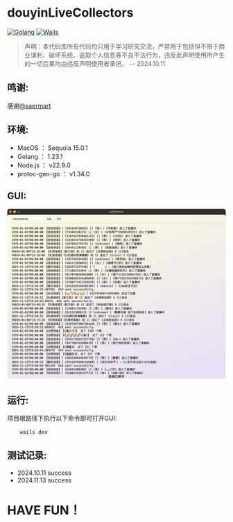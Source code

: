 # douyinLiveCollectors
[![Golang](https://img.shields.io/badge/Golang-1.23.1-blue)](https://golang.org)
[![Wails](https://img.shields.io/badge/Wails-2.9.2-purple)](https://wails.io)

> 声明：本代码库所有代码均只用于学习研究交流，严禁用于包括但不限于商业谋利、破坏系统、盗取个人信息等不良不法行为，违反此声明使用所产生的一切后果均由违反声明使用者承担。
   -- 2024.10.11

## 鸣谢:
   感谢[@saermart](https://github.com/saermart/DouyinLiveWebFetcher)

## 环境:
- MacOS ： Sequoia 15.0.1
- Golang ： 1.23.1
- Node.js ： v22.9.0
- protoc-gen-go ： v1.34.0

## GUI:

![img.png](docs/img.png)

## 运行:
项目根路径下执行以下命令即可打开GUI:
```go
    wails dev
```

## 测试记录:
- 2024.10.11 success
- 2024.11.13 success

# HAVE FUN！